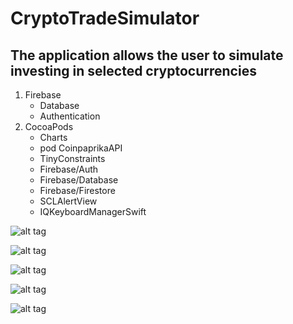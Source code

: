 # CryptoTradeSimulator

## The application allows the user to simulate investing in selected cryptocurrencies
  1. Firebase
   	 - Database
	 - Authentication
  2. CocoaPods
	  - Charts
	  - pod CoinpaprikaAPI
	  - TinyConstraints
	  - Firebase/Auth
	  - Firebase/Database
	  - Firebase/Firestore
	  - SCLAlertView
	  - IQKeyboardManagerSwift


![alt tag](https://user-images.githubusercontent.com/45259348/92474443-255a5e80-f1dc-11ea-91a1-4ce74e9b6f60.png)

![alt tag](https://user-images.githubusercontent.com/45259348/92474448-27bcb880-f1dc-11ea-8cb6-7299b5dd93f1.png)

![alt tag](https://user-images.githubusercontent.com/45259348/92474458-2b503f80-f1dc-11ea-886e-70360bd4c4d5.png)

![alt tag](https://user-images.githubusercontent.com/45259348/92474466-2f7c5d00-f1dc-11ea-9364-f2f1efc407c9.png)

![alt tag](https://user-images.githubusercontent.com/45259348/92474480-35723e00-f1dc-11ea-838b-d9856c679187.png)
